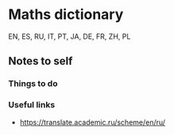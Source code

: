 # Maths dictionary

EN, ES, RU, IT, PT, JA, DE, FR, ZH, PL

## Notes to self

### Things to do

### Useful links

- https://translate.academic.ru/scheme/en/ru/
